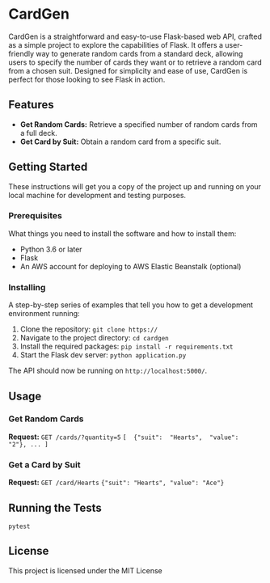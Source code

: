 # CardGen
  
CardGen is a straightforward and easy-to-use Flask-based web API, crafted as a simple project to explore the capabilities of Flask. It offers a user-friendly way to generate random cards from a standard deck, allowing users to specify the number of cards they want or to retrieve a random card from a chosen suit. Designed for simplicity and ease of use, CardGen is perfect for those looking to see Flask in action.
## Features

-   **Get Random Cards:** Retrieve a specified number of random cards from a full deck.
-   **Get Card by Suit:** Obtain a random card from a specific suit.
## Getting Started

These instructions will get you a copy of the project up and running on your local machine for development and testing purposes.

### Prerequisites

What things you need to install the software and how to install them:

-   Python 3.6 or later
-   Flask
-   An AWS account for deploying to AWS Elastic Beanstalk (optional)

### Installing

A step-by-step series of examples that tell you how to get a development environment running:
1. Clone the repository: 
```git clone https://```
2. Navigate to the project directory:
```cd cardgen```
3. Install the required packages:
```pip install -r requirements.txt```
4. Start the Flask dev server:
```python application.py```

The API should now be running on `http://localhost:5000/`.
## Usage

### Get Random Cards

**Request:**
``GET /cards/?quantity=5``
```[  {"suit":  "Hearts",  "value":  "2"}, ... ]```

### Get a Card by Suit
**Request:**
``GET /card/Hearts``
```{"suit": "Hearts", "value": "Ace"}```
## Running the Tests
```pytest```

## License

This project is licensed under the MIT License
